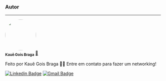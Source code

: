 ### Autor
---

<a href="https://github.com/BernardoDeveloper">
  <img style="border-radius: 50%;" src="https://avatars.githubusercontent.com/u/79404668?s=400&u=0a1587934c60bc22e5215089a859a676bd0fea84&v=4" width="100px;" alt=""/>
<br />
<sub><b>Kauê Gois Braga</b></sub></a> <a href="https://github.com/brkzsp" title="brkzsp">🚀</a>


Feito por Kauê Gois Braga 👋🏽 Entre em contato para fazer um networking!

[![Linkedin Badge](https://img.shields.io/badge/-Bernardo-blue?style=flat-square&logo=Linkedin&logoColor=white&https:/https://www.linkedin.com/in/kau%C3%AA-braga//)](https://https://www.linkedin.com/in/kau%C3%AA-braga//) 
[![Gmail Badge](https://img.shields.io/badge/-kauebragagg@gmail.com-c14438?style=flat-square&logo=Gmail&logoColor=white&link=mailto:kauebragagg@gmail.com)](mailto:kauebragagg@gmail.com)
